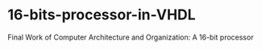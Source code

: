 # 16-bits-processor-in-VHDL
Final Work of Computer Architecture and Organization: A 16-bit processor
